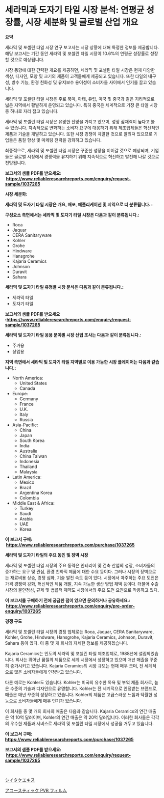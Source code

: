 <p><h1>세라믹과 도자기 타일 시장 분석: 연평균 성장률, 시장 세분화 및 글로벌 산업 개요</h1></p><p><strong>요약</strong></p>
<p><p>세라믹 및 포셀린 타일 시장 연구 보고서는 시장 상황에 대해 특정한 정보를 제공합니다. 해당 보고서는 기간 동안 세라믹 및 포셀린 타일 시장이 10.6%의 연평균 성장률로 성장할 것으로 예상됩니다. </p><p>시장 동향에 대한 간략한 개요를 제공하면, 세라믹 및 포셀린 타일 시장은 현재 다양한 색상, 디자인, 모양 및 크기의 제품이 고객들에게 제공되고 있습니다. 또한 타일의 내구성, 방수 기능, 환경 친화성 및 유지보수 용이성이 소비자들 사이에서 인기를 끌고 있습니다.</p><p>세라믹 및 포셀린 타일 시장은 주로 북미, 아태, 유럽, 미국 및 중국과 같은 지리적으로 넓은 지역에서 활발하게 운영되고 있습니다. 특히 중국은 세계적으로 가장 큰 타일 시장 중 하나로 자리 잡고 있습니다.</p><p>세라믹 및 포셀린 타일 시장은 유망한 전망을 가지고 있으며, 성장 잠재력이 높다고 볼 수 있습니다. 지속적으로 변화하는 소비자 요구에 대응하기 위해 제조업체들은 혁신적인 제품과 기술을 개발하고 있습니다. 또한 시장 경쟁이 치열한 것으로 알려져 있으므로 기업들은 품질 향상 및 마케팅 전략을 강화하고 있습니다.</p><p>최종적으로, 세라믹 및 포셀린 타일 시장은 꾸준한 성장을 이어갈 것으로 예상되며, 기업들은 글로벌 시장에서 경쟁력을 유지하기 위해 지속적으로 혁신하고 발전해 나갈 것으로 전망됩니다.</p></p>
<p><strong>보고서의 샘플 PDF를 받으세요: &nbsp;<a href="https://www.reliableresearchreports.com/enquiry/request-sample/1037265">https://www.reliableresearchreports.com/enquiry/request-sample/1037265</a></strong></p>
<p><strong>시장 세분화:</strong></p>
<p><strong> 세라믹 및 도자기 타일 시장은 개요, 배포, 애플리케이션 및 지역으로 더 분류됩니다. :</strong></p>
<p><strong>구성요소 측면에서는 세라믹 및 도자기 타일 시장은 다음과 같이 분류됩니다.:</strong></p>
<p><ul><li>Roca</li><li>Jaquar</li><li>CERA Sanitaryware</li><li>Kohler</li><li>Grohe</li><li>Hindware</li><li>Hansgrohe</li><li>Kajaria Ceramics</li><li>Johnson</li><li>Duravit</li><li>Sahara</li></ul></p>
<p><strong> 세라믹 및 도자기 타일 유형별 시장 분석은 다음과 같이 분류됩니다.:</strong></p>
<p><ul><li>세라믹 타일</li><li>도자기 타일</li></ul></p>
<p><strong>보고서의 샘플 PDF를 받으세요 :<a href="https://www.reliableresearchreports.com/enquiry/request-sample/1037265">https://www.reliableresearchreports.com/enquiry/request-sample/1037265</a></strong></p>
<p><strong> 세라믹 및 도자기 타일 응용 분야별 시장 산업 조사는 다음과 같이 분류됩니다.:</strong></p>
<p><ul><li>주거용</li><li>상업용</li></ul></p>
<p><strong>지역 측면에서 세라믹 및 도자기 타일 지역별로 이용 가능한 시장 플레이어는 다음과 같습니다.:</strong></p>
<p><ul>
    <li>
        North America:
        <ul>
            <li>United States</li>
            <li>Canada</li>
        </ul>
    </li>
    <li>
        Europe:
        <ul>
            <li>Germany</li>
            <li>France</li>
            <li>U.K.</li>
            <li>Italy</li>
            <li>Russia</li>
        </ul>
    </li>
    <li>
        Asia-Pacific:
        <ul>
            <li>China</li>
            <li>Japan</li>
            <li>South Korea</li>
            <li>India</li>
            <li>Australia</li>
            <li>China Taiwan</li>
            <li>Indonesia</li>
            <li>Thailand</li>
            <li>Malaysia</li>
        </ul>
    </li>
    <li>
        Latin America:
        <ul>
            <li>Mexico</li>
            <li>Brazil</li>
            <li>Argentina Korea</li>
            <li>Colombia</li>
        </ul>
    </li>
    <li>
        Middle East & Africa:
        <ul>
            <li>Turkey</li>
            <li>Saudi</li>
            <li>Arabia</li>
            <li>UAE</li>
            <li>Korea</li>
        </ul>
    </li>
    </ul></p>
<p><strong>이 보고서 구매: &nbsp;<a href="https://www.reliableresearchreports.com/purchase/1037265">https://www.reliableresearchreports.com/purchase/1037265</a></strong></p>
<p><strong>세라믹 및 도자기 타일의 주요 동인 및 장벽 시장</strong></p>
<p><p>세라믹 및 포셀린 타일 시장의 주요 동력은 인테리어 및 건축 산업의 성장, 소비자들의 증가하는 요구 및 관심, 환경 친화적 제품에 대한 수요 등이다. 그러나 시장의 장벽으로는 재료비용 상승, 경쟁 심화, 기술 발전 속도 등이 있다. 시장에서 마주하는 주요 도전은 가격 경쟁력 강화, 혁신적인 제품 개발, 지속 가능한 생산 방법 채택 등이다. 더불어 수출 시장의 불안정성, 규제 및 법률적 제약도 시장에서의 주요 도전 요인으로 작용하고 있다.</p></p>
<p><strong>이 보고서를 구매하기 전에 궁금한 점이 있으면 문의하거나 공유하세요.: &nbsp;<a href="https://www.reliableresearchreports.com/enquiry/pre-order-enquiry/1037265">https://www.reliableresearchreports.com/enquiry/pre-order-enquiry/1037265</a></strong></p>
<p><strong>경쟁 구도</strong></p>
<p><p>세라믹 및 포셀린 타일 시장의 경쟁 업체로는 Roca, Jaquar, CERA Sanitaryware, Kohler, Grohe, Hindware, Hansgrohe, Kajaria Ceramics, Johnson, Duravit, Sahara 등이 있다. 이 중 몇 개 회사의 자세한 정보를 제공하겠습니다.</p><p>Kajaria Ceramics는 인도의 세라믹 및 포셀린 타일 제조업체로, 1988년에 설립되었습니다. 회사는 뛰어난 품질의 제품으로 세계 시장에서 성장하고 있으며 매년 매출을 꾸준히 증가시키고 있습니다. Kajaria Ceramics의 시장 규모는 현재 매우 크며, 전 세계적으로 많은 소비자들에게 인정받고 있습니다.</p><p>다른 예로는 Kohler도 있습니다. Kohler는 미국의 유수한 목욕 및 부엌 제품 회사로, 높은 수준의 기술과 디자인으로 유명합니다. Kohler는 전 세계적으로 인정받는 브랜드로, 매출은 매년 꾸준히 성장하고 있습니다. Kohler의 제품은 고급스러운 느낌과 탁월한 성능으로 소비자들에게 매우 인기가 있습니다.</p><p>이 회사들 중 몇 개의 회사의 매출은 다음과 같습니다. Kajaria Ceramics의 연간 매출은 약 10억 달러이며, Kohler의 연간 매출은 약 20억 달러입니다. 이러한 회사들은 각각의 우수한 제품과 서비스로 세라믹 및 포셀린 타일 시장에서 성공을 거두고 있습니다.</p></p>
<p><strong>이 보고서 구매: &nbsp; <a href="https://www.reliableresearchreports.com/purchase/1037265">https://www.reliableresearchreports.com/purchase/1037265</a></strong></p>
<p><strong>보고서의 샘플 PDF를 받으세요: &nbsp;<a href="https://www.reliableresearchreports.com/enquiry/request-sample/1037265">https://www.reliableresearchreports.com/enquiry/request-sample/1037265</a></strong><strong></strong></p>
<p>&nbsp;</p>
<p><p><a href="https://github.com/DonaldShaw1965/Market-Research-Report-List-1/blob/main/19736849163.md">シイタケエキス</a></p><p><a href="https://github.com/oqxogxyvqe90775/Market-Research-Report-List-1/blob/main/49084339162.md">アコースティック PVB フィルム</a></p></p>
